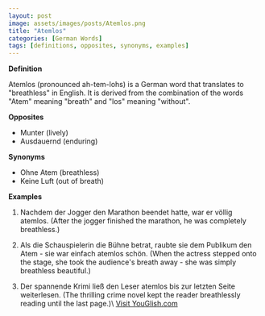 ```yaml
---
layout: post
image: assets/images/posts/Atemlos.png
title: "Atemlos"
categories: [German Words]
tags: [definitions, opposites, synonyms, examples]
---
```


**Definition**

Atemlos (pronounced ah-tem-lohs) is a German word that translates to "breathless" in English. It is derived from the combination of the words "Atem" meaning "breath" and "los" meaning "without".

**Opposites**

- Munter (lively)
- Ausdauernd (enduring)

**Synonyms**

- Ohne Atem (breathless)
- Keine Luft (out of breath)

**Examples**

1. Nachdem der Jogger den Marathon beendet hatte, war er völlig atemlos.
   (After the jogger finished the marathon, he was completely breathless.)
   
2. Als die Schauspielerin die Bühne betrat, raubte sie dem Publikum den Atem - sie war einfach atemlos schön.
   (When the actress stepped onto the stage, she took the audience's breath away - she was simply breathless beautiful.)

3. Der spannende Krimi ließ den Leser atemlos bis zur letzten Seite weiterlesen.
   (The thrilling crime novel kept the reader breathlessly reading until the last page.)\ <a id="yg-widget-0" class="youglish-widget" data-query="Atemlos" data-lang="german" data-components="8412" data-auto-start="0" data-bkg-color="theme_light" data-title="How%20to%20pronounce%20Atemlos%20in%20German"  rel="nofollow" href="https://youglish.com">Visit YouGlish.com</a><script async src="https://youglish.com/public/emb/widget.js" charset="utf-8"></script>